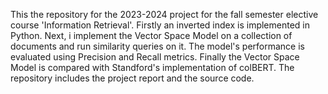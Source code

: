 This the repository for the 2023-2024 project for the fall semester elective course 'Information Retrieval'. Firstly an inverted index is implemented in Python. Next,  i implement the Vector Space Model on a collection of documents and run similarity queries on it. The model's performance is evaluated using Precision and Recall metrics. Finally the Vector Space Model is compared with Standford's implementation of colBERT.
The repository includes the project report and the source code.
